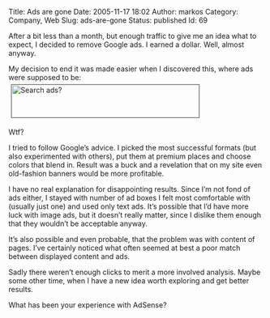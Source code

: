 Title: Ads are gone
Date: 2005-11-17 18:02
Author: markos
Category: Company, Web
Slug: ads-are-gone
Status: published
Id: 69

<html>
 <body>
  <div>
   <p>
    After a bit less than a month, but enough traffic to give me an idea what to expect, I decided to remove Google ads. I earned a dollar. Well, almost anyway.
   </p>
   <p>
    My decision to end it was made easier when I discovered this, where ads were supposed to be:
    <br/>
    <a href="http://markos.gaivo.net/images/searchads-small.gif" title="Full size screenshot of search ads">
     <img alt="Search ads?" height="65" src="http://markos.gaivo.net/images/searchads-small.gif" style="border: thin solid #666; margin: 5px;" width="370"/>
    </a>
   </p>
   <p>
    Wtf?
   </p>
   <p>
    I tried to follow Google’s advice. I picked the most successful formats (but also experimented with others), put them at premium places and choose colors that blend in. Result was a buck and a revelation that on my site even old-fashion banners would be more profitable.
   </p>
   <p>
    I have no real explanation for disappointing results. Since I’m not fond of ads either, I stayed with number of ad boxes I felt most comfortable with (usually just one) and used only text ads. It’s possible that I’d have more luck with image ads, but it doesn’t really matter, since I dislike them enough that they wouldn’t be acceptable anyway.
   </p>
   <p>
    It’s also possible and even probable, that the problem was with content of pages. I’ve certainly noticed what often seemed at best a poor match between displayed content and ads.
   </p>
   <p>
    Sadly there weren’t enough clicks to merit a more involved analysis. Maybe some other time, when I have a new idea worth exploring and get better results.
   </p>
   <p>
    What has been your experience with AdSense?
   </p>
  </div>
 </body>
</html>